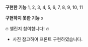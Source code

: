 
**구현한 기능**
1, 2, 3, 4, 5, 6, 7, 8, 9, 10, 11

**구현하지 못한 기능**
x

🔥 챌린지 참여합니다! 🔥
* 사진 참고하여 프론트 구현하였습니다. 
